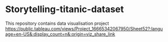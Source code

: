 # Storytelling-titanic-dataset

This repository contains data visualisation project
https://public.tableau.com/views/Project_16665342067950/Sheet52?:language=en-US&:display_count=n&:origin=viz_share_link
